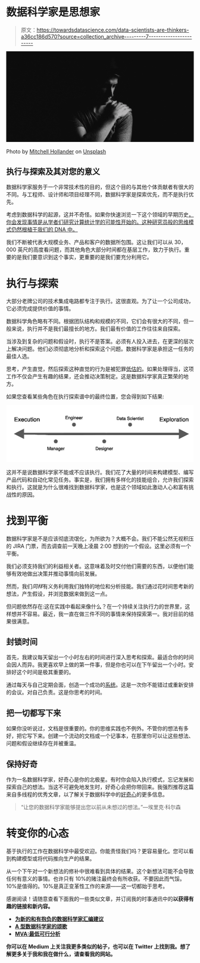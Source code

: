 # 数据科学家是思想家

> 原文：<https://towardsdatascience.com/data-scientists-are-thinkers-a36cc186d570?source=collection_archive---------7----------------------->

![](img/eb322c81c04fe18f95decfc4eb628b52.png)

Photo by [Mitchell Hollander](https://unsplash.com/photos/_zBxc8T-Y1Y?utm_source=unsplash&utm_medium=referral&utm_content=creditCopyText) on [Unsplash](https://unsplash.com/search/photos/thinking?utm_source=unsplash&utm_medium=referral&utm_content=creditCopyText)

## 执行与探索及其对您的意义

数据科学家服务于一个非常技术性的目的，但这个目的与其他个体贡献者有很大的不同。与工程师、设计师和项目经理不同，数据科学家是探索优先，而不是执行优先。

考虑到数据科学的起源，这并不奇怪。如果你快速浏览一下这个领域的早期历史[，你会发现事情是从学者们研究计算统计学的可能性开始的。这种研究员般的思维模式仍然根植于我们的 DNA 中。](https://www.forbes.com/sites/gilpress/2013/05/28/a-very-short-history-of-data-science/#ff5468255cfc)

我们不断被代表大规模业务、产品和客户的数据所包围。这让我们可以从 30，000 英尺的高度看问题，而其他角色大部分时间都在基层工作，致力于执行。重要的是我们要意识到这个事实，更重要的是我们要充分利用它。

# 执行与探索

大部分老牌公司的技术集成电路都专注于执行。这很直观。为了让一个公司成功，它必须完成提供价值的事情。

数据科学角色略有不同。根据团队结构和规模的不同，它们会有很大的不同，但一般来说，执行并不是我们最擅长的地方。我们最有价值的工作往往来自探索。

当涉及到复杂的问题和假设时，执行不是答案。必须有人投入进去，在更深的层次上解决问题。他们必须彻底地分析和探索这个问题。数据科学家是承担这一任务的最佳人选。

思考，产生直觉，然后探索这种直觉的行为是被犯罪[低估的](https://www.conordewey.com/blog/an-ode-to-the-type-a-data-scientist/)。如果处理得当，这项工作不仅会产生有趣的结果，还会推动决策制定。这是数据科学家真正繁荣的地方。

如果您查看某些角色在执行探索谱中的最终位置，您会得到如下结果:

![](img/d593275a19565f4b2ec53ba911cc8303.png)

这并不是说数据科学家不能或不应该执行。我们花了大量的时间来构建模型、编写产品代码和自动化常见任务。事实是，我们拥有多样化的技能组合，允许我们探索和执行。这就是为什么很难找到数据科学家，也是这个领域如此激动人心和富有挑战性的原因。

# 找到平衡

数据科学家是不是应该彻底流氓化，为所欲为？大概不会。我们不能公然无视积压的 JIRA 门票，而去调查前一天晚上凌晨 2:00 想到的一个假设。这里必须有一个平衡。

我们必须支持我们的利益相关者。这意味着及时交付他们需要的东西，以便他们能够有效地做出决策并推动事情向前发展。

然而，我们*同样*有义务利用我们独特的地位和分析技能。我们通过花时间思考新的想法，产生假设，并浏览数据来做到这一点。

但问题依然存在:这在实践中看起来像什么？在一个持续关注执行力的世界里，这样想并不容易。最近，我一直在做三件不同的事情来保持探索第一。我对目前的结果很满意。

## 封锁时间

首先，我建议每天留出一个小时左右的时间进行深入思考和探索。最适合你的时间会因人而异。我更喜欢早上做的第一件事，但是你也可以在下午留出一个小时。安排好这个时间是极其重要的。

通过每天与自己定期会面，创造一个成功的[系统](https://www.jotform.com/blog/setting-big-goals/)。这是一次你不能错过或重新安排的会议。对自己负责。这是你思考的时间。

## 把一切都写下来

如果你没听说过，文档是很重要的。你的思维实践也不例外。不管你的想法有多好，把它写下来。创建一个流动的文档或一个记事本，在那里你可以让这些想法、问题和假设继续存在并被重温。

## 保持好奇

作为一名数据科学家，好奇心是你的北极星。有时你会陷入执行模式，忘记发展和探索自己的想法。当这不可避免地发生时，好奇心会把你带回来。我强烈推荐这篇来自多线程的优秀文章，以了解关于数据科学中的[好奇心](https://multithreaded.stitchfix.com/blog/2019/01/18/fostering-innovation-in-data-science/)的更多信息。

> “让您的数据科学家能够提出您以前从未想过的想法。”—埃里克·科尔森

# 转变你的心态

基于执行的工作在数据科学中最受欢迎。你能责怪我们吗？更容易量化。您可以看到构建模型或将代码推向生产的结果。

从一个下午对一个新想法的修补中很难看到具体的结果。这个新想法可能不会导致任何有意义的事情。也许只有 10%的赌注最终会有所收获。不要因此而气馁。10%是值得的。10%是真正变革性工作的来源——这一切都始于思考。

感谢阅读！请随意查看下面我的一些类似文章，并订阅我的时事通讯中的[](https://www.conordewey.com/)**以获得有趣的链接和新内容。**

*   **[为新的和有抱负的数据科学家汇编建议](https://www.conordewey.com/blog/compilation-of-advice-for-new-and-aspiring-data-scientists/)**
*   **[A 型数据科学家的颂歌](https://www.conordewey.com/blog/an-ode-to-the-type-a-data-scientist/)**
*   **[MVA:最低可行分析](https://www.conordewey.com/blog/mva-minimum-viable-analysis/)**

**你可以在 Medium 上关注我更多类似的帖子，也可以在 Twitter 上找到我。想了解更多关于我和我在做什么，请查看我的网站。**